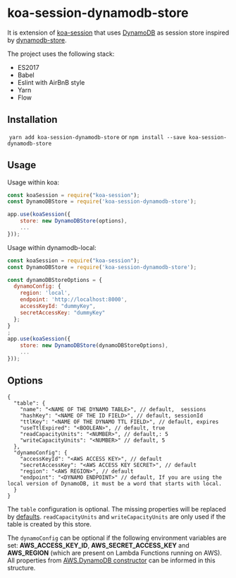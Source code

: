 # koa-session-dynamodb-store

It is extension of [koa-session](https://github.com/koajs/session) that uses [DynamoDB](https://aws.amazon.com/dynamodb/) as session store inspired by [dynamodb-store](https://github.com/rafaelrpinto/dynamodb-store).

The project uses the following stack:

- ES2017
- Babel
- Eslint with AirBnB style
- Yarn
- Flow

## Installation

​
`yarn add koa-session-dynamodb-store`
or
`npm install --save koa-session-dynamodb-store`

## Usage

Usage within koa:

```javascript
const koaSession = require("koa-session");
const DynamoDBStore = require('koa-session-dynamodb-store');

app.use(koaSession({
    store: new DynamoDBStore(options),
    ...
}));
```

Usage within dynamodb-local:

```javascript
const koaSession = require("koa-session");
const DynamoDBStore = require('koa-session-dynamodb-store');

const dynamoDBStoreOptions = {
  dynamoConfig: {
    region: 'local',
    endpoint: 'http://localhost:8000',
    accessKeyId: "dummyKey",
    secretAccessKey: "dummyKey"
  };
}
;
app.use(koaSession({
    store: new DynamoDBStore(dynamoDBStoreOptions),
    ...
}));
```

## Options

```
{
  "table": {
    "name": "<NAME OF THE DYNAMO TABLE>", // default,  sessions
    "hashKey": "<NAME OF THE ID FIELD>", // default, sessionId
    "ttlKey": "<NAME OF THE DYNAMO TTL FIELD>", // default, expires
    "useTtlExpired": "<BOOLEAN>", // default, true
    "readCapacityUnits": "<NUMBER>", // default,: 5
    "writeCapacityUnits": "<NUMBER>" // default, 5
  },
  "dynamoConfig": {
    "accessKeyId": "<AWS ACCESS KEY>", // default
    "secretAccessKey": "<AWS ACCESS KEY SECRET>", // default
    "region": "<AWS REGION>", // default
    "endpoint": "<DYNAMO ENDPOINT>" // default, If you are using the local version of DynamoDB, it must be a word that starts with local.
  }
}
```

The `table` configuration is optional. The missing properties will be replaced by [defaults](https://github.com/DGURI/koa-session-dynamodb-store/blob/master/lib/constants.js). `readCapacityUnits` and `writeCapacityUnits` are only used if the table is created by this store.

The `dynamoConfig` can be optional if the following environment variables are set: **AWS_ACCESS_KEY_ID**, **AWS_SECRET_ACCESS_KEY** and **AWS_REGION** (which are present on Lambda Functions running on AWS). All properties from [AWS.DynamoDB constructor](https://docs.aws.amazon.com/AWSJavaScriptSDK/latest/AWS/DynamoDB.html#constructor-property) can be informed in this structure.
